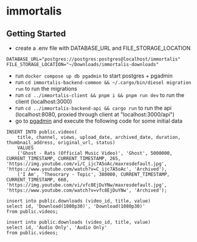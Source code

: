 # immortalis
 

## Getting Started
* create a .env file with DATABASE_URL and FILE_STORAGE_LOCATION
```
DATABASE_URL="postgres://postgres:postgres@localhost/immortalis"
FILE_STORAGE_LOCATION="~/Downloads/immortalis-downloads"
```
* run `docker compose up db pgadmin` to start postgres + pgadmin
* run `cd immortalis-backend-common && ~/.cargo/bin/diesel migration run` to run the migrations
* run `cd ../immortalis-client && pnpm i && pnpm run dev` to run the client (localhost:3000)
* run `cd ../immortalis-backend-api && cargo run` to run the api (localhost:8080, proxied through client at "localhost:3000/api")
* go to [pgadmin](http://localhost:5050/browser/) and execute the following code for some initial data
```
INSERT INTO public.videos(
	title, channel, views, upload_date, archived_date, duration, thumbnail_address, original_url, status)
	VALUES
	('Ghost - Rats (Official Music Video)', 'Ghost', 5000000, CURRENT_TIMESTAMP, CURRENT_TIMESTAMP, 265, 'https://img.youtube.com/vi/C_ijc7A5oAc/maxresdefault.jpg', 'https://www.youtube.com/watch?v=C_ijc7A5oAc', 'Archived'),
	('I Am', 'Theocrary - Topic', 380000, CURRENT_TIMESTAMP, CURRENT_TIMESTAMP, 660, 'https://img.youtube.com/vi/vfc8EjDuYNw/maxresdefault.jpg', 'https://www.youtube.com/watch?v=vfc8EjDuYNw', 'Archived');
	
insert into public.downloads (video_id, title, value)
select id, 'Download(1080p30)', 'Download(1080p30)'
from public.videos;

insert into public.downloads (video_id, title, value)
select id, 'Audio Only', 'Audio Only'
from public.videos;

```